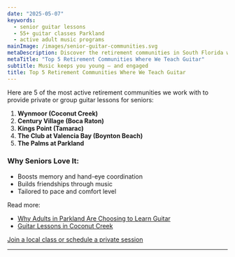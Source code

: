 ```yaml
---
date: "2025-05-07"
keywords:
  - senior guitar lessons
  - 55+ guitar classes Parkland
  - active adult music programs
mainImage: /images/senior-guitar-communities.svg
metaDescription: Discover the retirement communities in South Florida where seniors are learning guitar and loving it — no experience needed!
metaTitle: "Top 5 Retirement Communities Where We Teach Guitar"
subtitle: Music keeps you young — and engaged
title: Top 5 Retirement Communities Where We Teach Guitar
---
```


Here are 5 of the most active retirement communities we work with to provide private or group guitar lessons for seniors:

1. **Wynmoor (Coconut Creek)**
2. **Century Village (Boca Raton)**
3. **Kings Point (Tamarac)**
4. **The Club at Valencia Bay (Boynton Beach)**
5. **The Palms at Parkland**

### Why Seniors Love It:

- Boosts memory and hand-eye coordination
- Builds friendships through music
- Tailored to pace and comfort level

Read more:

- [Why Adults in Parkland Are Choosing to Learn Guitar](https://www.parklandguitarlessons.com/guitar-chalk/adults-learning-guitar)
- [Guitar Lessons in Coconut Creek](https://www.parklandguitarlessons.com/guitar-lessons-coconut-creek-fl)

[Join a local class or schedule a private session](https://www.parklandguitarlessons.com/contact)

---
